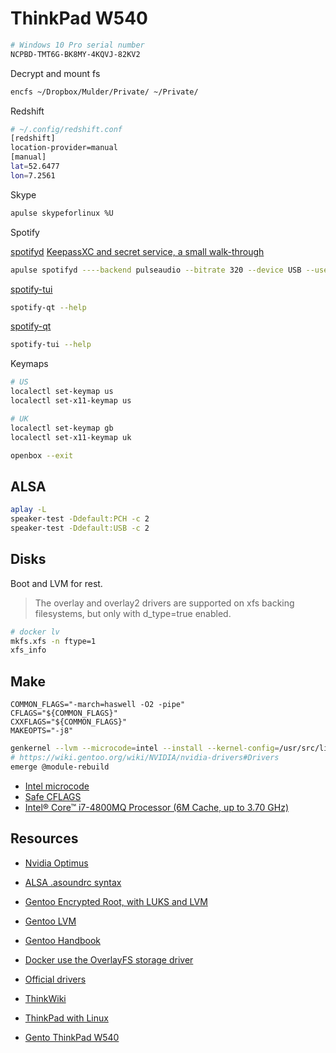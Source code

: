 # ThinkPad W540

```sh
# Windows 10 Pro serial number
NCPBD-TMT6G-BK8MY-4KQVJ-82KV2
```

Decrypt and mount fs

```sh
encfs ~/Dropbox/Mulder/Private/ ~/Private/
```

Redshift

```sh
# ~/.config/redshift.conf
[redshift]
location-provider=manual
[manual]
lat=52.6477
lon=7.2561
```

Skype

```sh
apulse skypeforlinux %U
```

Spotify

[spotifyd](https://github.com/Spotifyd/spotifyd/)
[KeepassXC and secret service, a small walk-through](https://avaldes.co/2020/01/28/secret-service-keepassxc.html)

```sh
apulse spotifyd ----backend pulseaudio --bitrate 320 --device USB --username <username> --password-cmd "secret-tool lookup spotify.com 002c0194-a278-4944-a249-736ad7424b96"
```

[spotify-tui](https://github.com/Rigellute/spotify-tui)

```sh
spotify-qt --help
```

[spotify-qt](https://github.com/kraxarn/spotify-qt)

```sh
spotify-tui --help
```

Keymaps

```sh
# US
localectl set-keymap us
localectl set-x11-keymap us

# UK
localectl set-keymap gb
localectl set-x11-keymap uk

openbox --exit
```

## ALSA

```sh
aplay -L
speaker-test -Ddefault:PCH -c 2
speaker-test -Ddefault:USB -c 2
```

## Disks

Boot and LVM for rest.

> The overlay and overlay2 drivers are supported on xfs backing filesystems, but only with d_type=true enabled.

```sh
# docker lv
mkfs.xfs -n ftype=1
xfs_info
```

## Make

```
COMMON_FLAGS="-march=haswell -O2 -pipe"
CFLAGS="${COMMON_FLAGS}"
CXXFLAGS="${COMMON_FLAGS}"
MAKEOPTS="-j8"
```

```sh
genkernel --lvm --microcode=intel --install --kernel-config=/usr/src/linux/.config initramfs
# https://wiki.gentoo.org/wiki/NVIDIA/nvidia-drivers#Drivers
emerge @module-rebuild
```

- [Intel microcode](https://wiki.gentoo.org/wiki/Intel_microcode)
- [Safe CFLAGS](https://wiki.gentoo.org/wiki/Safe_CFLAGS#Haswell)
- [Intel® Core™ i7-4800MQ Processor (6M Cache, up to 3.70 GHz)](https://www.intel.com/content/www/us/en/products/sku/75128/intel-core-i74800mq-processor-6m-cache-up-to-3-70-ghz/specifications.html?wapkw=Intel%28R%29%20Core%28TM%29%20i7-4800MQ)


## Resources

- [Nvidia Optimus](http://us.download.nvidia.com/XFree86/Linux-x86_64/331.79/README/optimus.html)
- [ALSA .asoundrc syntax](https://www.alsa-project.org/alsa-doc/alsa-lib/conf.html)
- [Gentoo Encrypted Root, with LUKS and LVM](https://linux.arantius.com/gentoo-encrypted-root-with-luks-and-lvm)
- [Gentoo LVM](https://wiki.gentoo.org/wiki/LVM)
- [Gentoo Handbook](https://wiki.gentoo.org/wiki/Handbook:AMD64)
- [Docker use the OverlayFS storage driver](https://docs.docker.com/storage/storagedriver/overlayfs-driver/)

- [Official drivers](https://pcsupport.lenovo.com/ie/en/products/laptops-and-netbooks/thinkpad-w-series-laptops/thinkpad-w540/downloads/ds039077)
- [ThinkWiki](https://www.thinkwiki.org/wiki/Category:W540)
- [ThinkPad with Linux](https://docs.google.com/document/d/1hFTArhNbmpmEBRkwRg0DMbEzLBCl43F1HXoXtJ8cm0k/edit#)
- [Gento ThinkPad W540](https://wiki.gentoo.org/wiki/Lenovo_Thinkpad_W540)

